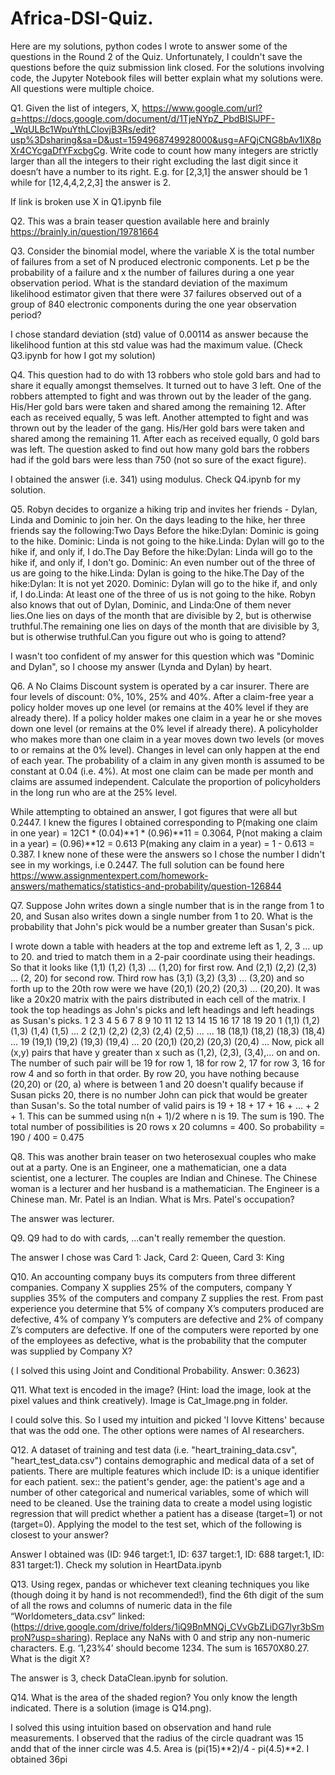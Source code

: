 # Africa-DSI-Quiz. 
Here are my solutions, python codes I wrote to answer some of the questions in the Round 2 of the Quiz. Unfortunately, I couldn't save the questions before the quiz submission link closed. For the solutions involving code, the Jupyter Notebook files will better explain what my solutions were. All questions were multiple choice.

Q1. Given the list of integers, X, https://www.google.com/url?q=https://docs.google.com/document/d/1TjeNYpZ_PbdBISlJPF-_WqULBc1WpuYthLClovjB3Rs/edit?usp%3Dsharing&sa=D&ust=1594968749928000&usg=AFQjCNG8bAv1lX8pXr4CYcgaDfYFxcbgCg. 
Write code to count how many integers are strictly larger than all the integers to their right excluding the last digit since it doesn’t have a number to its right. E.g. for [2,3,1] the answer should be 1 while for [12,4,4,2,2,3] the answer is 2.  

If link is broken use X in Q1.ipynb file 


Q2. This was a brain teaser question available here and brainly https://brainly.in/question/19781664


Q3. Consider the binomial model, where the variable X is the total number of failures from a set of N produced electronic components. Let p be the probability of a failure and x the number of failures during a one year observation period. What is the standard deviation of the maximum likelihood estimator given that there were 37 failures observed out of a group of 840 electronic components during the one year observation period? 

I chose standard deviation (std) value of 0.00114 as answer because the likelihood funtion at this std value was had the maximum value.  (Check Q3.ipynb for how I got my solution)


Q4. This question had to do with 13 robbers who stole gold bars and had to share it equally amongst themselves. It turned out to have 3 left. One of the robbers attempted to fight and was thrown out by the leader of the gang. His/Her gold bars were taken and shared among the remaining 12. After each as received equally, 5 was left. Another attempted to fight and was thrown out by the leader of the gang. His/Her gold bars were taken and shared among the remaining 11. After each as received equally, 0 gold bars was left. The question asked to find out how many gold bars the robbers had if the gold bars were less than 750 (not so sure of the exact figure).

I obtained the answer (i.e. 341) using modulus. Check Q4.ipynb for my solution.


Q5. Robyn decides to organize a hiking trip and invites her friends - Dylan, Linda and Dominic to join her. On the days leading to the hike, her three friends say the following:Two Days Before the hike:Dylan: Dominic is going to the hike. Dominic: Linda is not going to the hike.Linda: Dylan will go to the hike if, and only if, I do.The Day Before the hike:Dylan: Linda will go to the hike if, and only if, I don't go. Dominic: An even number out of the three of us are going to the hike.Linda: Dylan is going to the hike.The Day of the hike:Dylan: It is not yet 2020. Dominic: Dylan will go to the hike if, and only if, I do.Linda: At least one of the three of us is not going to the hike. Robyn also knows that out of Dylan, Dominic, and Linda:One of them never lies.One lies on days of the month that are divisible by 2, but is otherwise truthful.The remaining one lies on days of the month that are divisible by 3, but is otherwise truthful.Can you figure out who is going to attend? 

I wasn't too confident of my answer for this question which was "Dominic and Dylan", so I choose my answer (Lynda and Dylan) by heart.


Q6. A No Claims Discount system is operated by a car insurer. There are four levels of discount: 0%, 10%, 25% and 40%. After a claim-free year a policy holder moves up one level (or remains at the 40% level if they are already there). If a policy holder makes one claim in a year he or she moves down one level (or remains at the 0% level if already there). A policyholder who makes more than one claim in a year moves down two levels (or moves to or remains at the 0% level). Changes in level can only happen at the end of each year. The probability of a claim in any given month is assumed to be constant at 0.04 (i.e. 4%). At most one claim can be made per month and claims are assumed independent. Calculate the proportion of policyholders in the long run who are at the 25% level. 

While attempting to obtained an answer, I got figures that were all but 0.2447. I knew the figures I obtained corresponding to P(making one claim in one year) = 12C1 * (0.04)**1 * (0.96)**11 = 0.3064, P(not making a claim in a year) = (0.96)**12 = 0.613 P(making any claim in a year) = 1 - 0.613 = 0.387. I knew none of these were the answers so I chose the number I didn't see in my workings, i.e 0.2447. The full solution can be found here https://www.assignmentexpert.com/homework-answers/mathematics/statistics-and-probability/question-126844


Q7. Suppose John writes down a single number that is in the range from 1 to 20, and Susan also writes down a single number from 1 to 20. What is the probability that John's pick would be a number greater than Susan's pick.

I wrote down a table with headers at the top and extreme left as 1, 2, 3 ... up to 20. and tried to match them in a 2-pair coordinate using their headings. So that it looks like (1,1) (1,2) (1,3) ... (1,20) for first row. And (2,1) (2,2) (2,3) ... (2, 20) for second row. Third row has (3,1) (3,2) (3,3) ... (3,20) and so forth up to the 20th row were we have (20,1) (20,2) (20,3) ... (20,20). It was like a 20x20 matrix with the pairs distributed in each cell of the matrix. I took the top headings as John's picks and left headings and  left headings as Susan's picks.
    1     2     3    4      5   6   7   8   9   10   11    12    13    14    15    16    17    18    19    20
1 (1,1) (1,2) (1,3) (1,4) (1,5) ...
2 (2,1) (2,2) (2,3) (2,4) (2,5) ...
...
18 (18,1) (18,2) (18,3) (18,4) ...
19 (19,1) (19,2) (19,3) (19,4) ...
20 (20,1) (20,2) (20,3) (20,4) ...
Now, pick all (x,y) pairs that have y greater than x such as (1,2), (2,3), (3,4),... on and on. The number of such pair will be 
19 for row 1,  18 for row 2, 17 for row 3, 16 for row 4 and so forth in that order. By row 20, you have nothing because (20,20) or (20, a) where is between 1 and 20 doesn't qualify because if Susan picks 20, there is no number John can pick that would be greater than Susan's. So the total number of valid pairs is 19 + 18 + 17 + 16 + ... + 2 + 1. This can be summed using n(n + 1)/2 where n is 19. The sum is 190. The total number of possibilities is 20 rows x 20 columns = 400. 
So probability = 190 / 400 = 0.475


Q8. This was another brain teaser on two heterosexual couples who make out at a party. One is an Engineer, one a mathematician, one a data scientist, one a lecturer. The couples are Indian and Chinese. The Chinese woman is a lecturer and her husband is a mathematician. The Engineer is a Chinese man. Mr. Patel is an Indian. What is Mrs. Patel's occupation? 

The answer was lecturer.


Q9. Q9 had to do with cards, ...can't really remember the question. 

The answer I chose was Card 1: Jack, Card 2: Queen, Card 3: King


Q10. An accounting company buys its computers from three different companies. 
Company X supplies 25% of the computers, company Y supplies 35% of the computers and company Z supplies the rest.
From past experience you determine that 5% of company X’s computers produced are defective, 4% of company Y’s computers are defective and 2% of company Z’s computers are defective.
If one of the computers were reported by one of the employees as defective, what is the probability that the computer was supplied by Company X?

( I solved this using Joint and Conditional Probability. Answer: 0.3623)


Q11. What text is encoded in the image? (Hint: load the image, look at the pixel values and think creatively). Image is Cat_Image.png in folder.

I could solve this. So I used my intuition and picked 'I lovve Kittens' because that was the odd one. The other options were names of AI researchers.


Q12. A dataset of training and test data (i.e. "heart_training_data.csv", "heart_test_data.csv") contains demographic and medical data of a set of patients. There are multiple features which include ID: is a unique identifier for each patient. sex:: the patient's gender, age: the patient's age and a number of other categorical and numerical variables, some of which will need to be cleaned. Use the training data to create a model using logistic regression that will predict whether a patient has a disease (target=1) or not (target=0). Applying the model to the test set, which of the following is closest to your answer?

Answer I obtained was (ID: 946 target:1, ID: 637 target:1, ID: 688 target:1, ID: 831 target:1). Check my solution in HeartData.ipynb


Q13. Using regex, pandas or whichever text cleaning techniques you like (though doing it by hand is not recommended!), find the 6th digit of the sum of all the rows and columns of numeric data in the file “Worldometers_data.csv” linked: (https://drive.google.com/drive/folders/1iQ9BnMNQj_CVvGbZLiDG7lyr3bSmproN?usp=sharing).
Replace any NaNs with 0 and strip any non-numeric characters. E.g. ‘1,23%4’ should become 1234. The sum is 16570X80.27. What is the digit X?

The answer is 3, check DataClean.ipynb for solution.


Q14. What is the area of the shaded region? You only know the length indicated. There is a solution (image is Q14.png). 

I solved this using intuition based on observation and hand rule measurements. 
I observed that the radius of the circle quadrant was 15 andd that of the inner circle was 4.5. Area is (pi(15)**2)/4 - pi(4.5)**2. I obtained 36pi 
